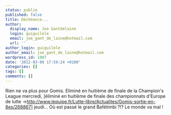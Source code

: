 ```yaml
---
status: publie
published: false
title: Déchéance...
author:
  display_name: Joe Gantdelaine
  login: guiguilele
  email: joe_gant_de_laine@hotmail.com
  url: ''
author_login: guiguilele
author_email: joe_gant_de_laine@hotmail.com
wordpress_id: 1007
date: '2012-03-09 17:59:24 +0100'
categories: []
tags: []
comments: []
---
```

Rien ne va plus pour Gomis. Eliminé en huitième de finale de la Champion's League mercredi, [éliminé en huitième de finale des championnats d'Europe de lutte ->http://www.lequipe.fr/Lutte-libre/Actualites/Gomis-sortie-en-8es/268867] jeudi... Où est passé le grand Bafétimbi ?!? Le monde va mal !
